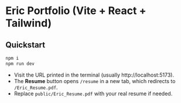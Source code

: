 # Eric Portfolio (Vite + React + Tailwind)

## Quickstart
```bash
npm i
npm run dev
```

- Visit the URL printed in the terminal (usually http://localhost:5173).
- The **Resume** button opens `/resume` in a new tab, which redirects to `/Eric_Resume.pdf`.
- Replace `public/Eric_Resume.pdf` with your real resume if needed.
